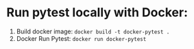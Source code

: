 # Run pytest locally with Docker:
1. Build docker image: `docker build -t docker-pytest .`
2. Docker Run Pytest: `docker run docker-pytest`